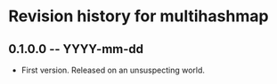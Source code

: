 # Revision history for multihashmap

## 0.1.0.0 -- YYYY-mm-dd

* First version. Released on an unsuspecting world.
